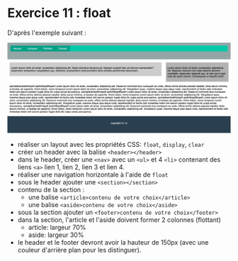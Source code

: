 # Exercice 11 : float

D'après l'exemple suivant :

![Exemple de résultat attendu](../ressources/13-exercice-float/resultat-exercice-float.png)

- réaliser un layout avec les propriétés CSS: `float`, `display`, `clear`
- créer un header avec la balise `<header></header>`
- dans le header, créer une `<nav>` avec un `<ul>` et 4 `<li>` contenant des liens `<a>` lien 1, lien 2, lien 3 et lien 4.
- réaliser une navigation horizontale à l'aide de `float`
- sous le header ajouter une `<section></section>`
- contenu de la section : 
  - une balise `<article>contenu de votre choix</article>`
  - une balise `<aside>contenu de votre choix</aside>`
- sous la section ajouter un `<footer>contenu de votre choix</footer>`
- dans la section, l'article et l'aside doivent former 2 colonnes (flottant)
  - article: largeur 70%
  - aside: largeur 30%
- le header et le footer devront avoir la hauteur de 150px (avec une couleur d'arrière plan pour les distinguer).
